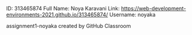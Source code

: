 ID: 313465874
Full Name: Noya Karavani
Link: https://web-development-environments-2021.github.io/313465874/
Username: noyaka

assignment1-noyaka created by GitHub Classroom

